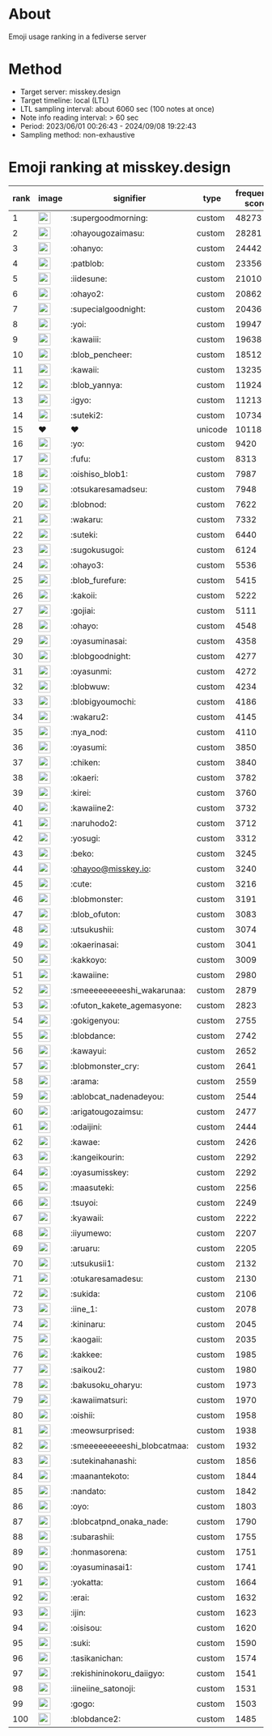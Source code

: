 # About
Emoji usage ranking in a fediverse server

# Method
- Target server: misskey.design
- Target timeline: local (LTL)
- LTL sampling interval: about 6060 sec (100 notes at once)
- Note info reading interval: > 60 sec
- Period: 2023/06/01 00:26:43 - 2024/09/08 19:22:43 
- Sampling method: non-exhaustive

# Emoji ranking at misskey.design

|rank|image|signifier|type|frequency score|
|----|----|----|----|----|
|1|<img height="24" src="https://misskey.design/emoji/supergoodmorning.webp">|:supergoodmorning:|custom|48273|
|2|<img height="24" src="https://misskey.design/emoji/ohayougozaimasu.webp">|:ohayougozaimasu:|custom|28281|
|3|<img height="24" src="https://misskey.design/emoji/ohanyo.webp">|:ohanyo:|custom|24442|
|4|<img height="24" src="https://misskey.design/emoji/patblob.webp">|:patblob:|custom|23356|
|5|<img height="24" src="https://misskey.design/emoji/iidesune.webp">|:iidesune:|custom|21010|
|6|<img height="24" src="https://misskey.design/emoji/ohayo2.webp">|:ohayo2:|custom|20862|
|7|<img height="24" src="https://misskey.design/emoji/supecialgoodnight.webp">|:supecialgoodnight:|custom|20436|
|8|<img height="24" src="https://misskey.design/emoji/yoi.webp">|:yoi:|custom|19947|
|9|<img height="24" src="https://misskey.design/emoji/kawaiii.webp">|:kawaiii:|custom|19638|
|10|<img height="24" src="https://misskey.design/emoji/blob_pencheer.webp">|:blob_pencheer:|custom|18512|
|11|<img height="24" src="https://misskey.design/emoji/kawaii.webp">|:kawaii:|custom|13235|
|12|<img height="24" src="https://misskey.design/emoji/blob_yannya.webp">|:blob_yannya:|custom|11924|
|13|<img height="24" src="https://misskey.design/emoji/igyo.webp">|:igyo:|custom|11213|
|14|<img height="24" src="https://misskey.design/emoji/suteki2.webp">|:suteki2:|custom|10734|
|15|❤|❤|unicode|10118|
|16|<img height="24" src="https://misskey.design/emoji/yo.webp">|:yo:|custom|9420|
|17|<img height="24" src="https://misskey.design/emoji/fufu.webp">|:fufu:|custom|8313|
|18|<img height="24" src="https://misskey.design/emoji/oishiso_blob1.webp">|:oishiso_blob1:|custom|7987|
|19|<img height="24" src="https://misskey.design/emoji/otsukaresamadseu.webp">|:otsukaresamadseu:|custom|7948|
|20|<img height="24" src="https://misskey.design/emoji/blobnod.webp">|:blobnod:|custom|7622|
|21|<img height="24" src="https://misskey.design/emoji/wakaru.webp">|:wakaru:|custom|7332|
|22|<img height="24" src="https://misskey.design/emoji/suteki.webp">|:suteki:|custom|6440|
|23|<img height="24" src="https://misskey.design/emoji/sugokusugoi.webp">|:sugokusugoi:|custom|6124|
|24|<img height="24" src="https://misskey.design/emoji/ohayo3.webp">|:ohayo3:|custom|5536|
|25|<img height="24" src="https://misskey.design/emoji/blob_furefure.webp">|:blob_furefure:|custom|5415|
|26|<img height="24" src="https://misskey.design/emoji/kakoii.webp">|:kakoii:|custom|5222|
|27|<img height="24" src="https://misskey.design/emoji/gojiai.webp">|:gojiai:|custom|5111|
|28|<img height="24" src="https://misskey.design/emoji/ohayo.webp">|:ohayo:|custom|4548|
|29|<img height="24" src="https://misskey.design/emoji/oyasuminasai.webp">|:oyasuminasai:|custom|4358|
|30|<img height="24" src="https://misskey.design/emoji/blobgoodnight.webp">|:blobgoodnight:|custom|4277|
|31|<img height="24" src="https://misskey.design/emoji/oyasunmi.webp">|:oyasunmi:|custom|4272|
|32|<img height="24" src="https://misskey.design/emoji/blobwuw.webp">|:blobwuw:|custom|4234|
|33|<img height="24" src="https://misskey.design/emoji/blobigyoumochi.webp">|:blobigyoumochi:|custom|4186|
|34|<img height="24" src="https://misskey.design/emoji/wakaru2.webp">|:wakaru2:|custom|4145|
|35|<img height="24" src="https://misskey.design/emoji/nya_nod.webp">|:nya_nod:|custom|4110|
|36|<img height="24" src="https://misskey.design/emoji/oyasumi.webp">|:oyasumi:|custom|3850|
|37|<img height="24" src="https://misskey.design/emoji/chiken.webp">|:chiken:|custom|3840|
|38|<img height="24" src="https://misskey.design/emoji/okaeri.webp">|:okaeri:|custom|3782|
|39|<img height="24" src="https://misskey.design/emoji/kirei.webp">|:kirei:|custom|3760|
|40|<img height="24" src="https://misskey.design/emoji/kawaiine2.webp">|:kawaiine2:|custom|3732|
|41|<img height="24" src="https://misskey.design/emoji/naruhodo2.webp">|:naruhodo2:|custom|3712|
|42|<img height="24" src="https://misskey.design/emoji/yosugi.webp">|:yosugi:|custom|3312|
|43|<img height="24" src="https://misskey.design/emoji/beko.webp">|:beko:|custom|3245|
|44|<img height="24" src="https://misskey.design/emoji/ohayoo.webp">|:ohayoo@misskey.io:|custom|3240|
|45|<img height="24" src="https://misskey.design/emoji/cute.webp">|:cute:|custom|3216|
|46|<img height="24" src="https://misskey.design/emoji/blobmonster.webp">|:blobmonster:|custom|3191|
|47|<img height="24" src="https://misskey.design/emoji/blob_ofuton.webp">|:blob_ofuton:|custom|3083|
|48|<img height="24" src="https://misskey.design/emoji/utsukushii.webp">|:utsukushii:|custom|3074|
|49|<img height="24" src="https://misskey.design/emoji/okaerinasai.webp">|:okaerinasai:|custom|3041|
|50|<img height="24" src="https://misskey.design/emoji/kakkoyo.webp">|:kakkoyo:|custom|3009|
|51|<img height="24" src="https://misskey.design/emoji/kawaiine.webp">|:kawaiine:|custom|2980|
|52|<img height="24" src="https://misskey.design/emoji/smeeeeeeeeeshi_wakarunaa.webp">|:smeeeeeeeeeshi_wakarunaa:|custom|2879|
|53|<img height="24" src="https://misskey.design/emoji/ofuton_kakete_agemasyone.webp">|:ofuton_kakete_agemasyone:|custom|2823|
|54|<img height="24" src="https://misskey.design/emoji/gokigenyou.webp">|:gokigenyou:|custom|2755|
|55|<img height="24" src="https://misskey.design/emoji/blobdance.webp">|:blobdance:|custom|2742|
|56|<img height="24" src="https://misskey.design/emoji/kawayui.webp">|:kawayui:|custom|2652|
|57|<img height="24" src="https://misskey.design/emoji/blobmonster_cry.webp">|:blobmonster_cry:|custom|2641|
|58|<img height="24" src="https://misskey.design/emoji/arama.webp">|:arama:|custom|2559|
|59|<img height="24" src="https://misskey.design/emoji/ablobcat_nadenadeyou.webp">|:ablobcat_nadenadeyou:|custom|2544|
|60|<img height="24" src="https://misskey.design/emoji/arigatougozaimsu.webp">|:arigatougozaimsu:|custom|2477|
|61|<img height="24" src="https://misskey.design/emoji/odaijini.webp">|:odaijini:|custom|2444|
|62|<img height="24" src="https://misskey.design/emoji/kawae.webp">|:kawae:|custom|2426|
|63|<img height="24" src="https://misskey.design/emoji/kangeikourin.webp">|:kangeikourin:|custom|2292|
|64|<img height="24" src="https://misskey.design/emoji/oyasumisskey.webp">|:oyasumisskey:|custom|2292|
|65|<img height="24" src="https://misskey.design/emoji/maasuteki.webp">|:maasuteki:|custom|2256|
|66|<img height="24" src="https://misskey.design/emoji/tsuyoi.webp">|:tsuyoi:|custom|2249|
|67|<img height="24" src="https://misskey.design/emoji/kyawaii.webp">|:kyawaii:|custom|2222|
|68|<img height="24" src="https://misskey.design/emoji/iiyumewo.webp">|:iiyumewo:|custom|2207|
|69|<img height="24" src="https://misskey.design/emoji/aruaru.webp">|:aruaru:|custom|2205|
|70|<img height="24" src="https://misskey.design/emoji/utsukusii1.webp">|:utsukusii1:|custom|2132|
|71|<img height="24" src="https://misskey.design/emoji/otukaresamadesu.webp">|:otukaresamadesu:|custom|2130|
|72|<img height="24" src="https://misskey.design/emoji/sukida.webp">|:sukida:|custom|2106|
|73|<img height="24" src="https://misskey.design/emoji/iine_1.webp">|:iine_1:|custom|2078|
|74|<img height="24" src="https://misskey.design/emoji/kininaru.webp">|:kininaru:|custom|2045|
|75|<img height="24" src="https://misskey.design/emoji/kaogaii.webp">|:kaogaii:|custom|2035|
|76|<img height="24" src="https://misskey.design/emoji/kakkee.webp">|:kakkee:|custom|1985|
|77|<img height="24" src="https://misskey.design/emoji/saikou2.webp">|:saikou2:|custom|1980|
|78|<img height="24" src="https://misskey.design/emoji/bakusoku_oharyu.webp">|:bakusoku_oharyu:|custom|1973|
|79|<img height="24" src="https://misskey.design/emoji/kawaiimatsuri.webp">|:kawaiimatsuri:|custom|1970|
|80|<img height="24" src="https://misskey.design/emoji/oishii.webp">|:oishii:|custom|1958|
|81|<img height="24" src="https://misskey.design/emoji/meowsurprised.webp">|:meowsurprised:|custom|1938|
|82|<img height="24" src="https://misskey.design/emoji/smeeeeeeeeeshi_blobcatmaa.webp">|:smeeeeeeeeeshi_blobcatmaa:|custom|1932|
|83|<img height="24" src="https://misskey.design/emoji/sutekinahanashi.webp">|:sutekinahanashi:|custom|1856|
|84|<img height="24" src="https://misskey.design/emoji/maanantekoto.webp">|:maanantekoto:|custom|1844|
|85|<img height="24" src="https://misskey.design/emoji/nandato.webp">|:nandato:|custom|1842|
|86|<img height="24" src="https://misskey.design/emoji/oyo.webp">|:oyo:|custom|1803|
|87|<img height="24" src="https://misskey.design/emoji/blobcatpnd_onaka_nade.webp">|:blobcatpnd_onaka_nade:|custom|1790|
|88|<img height="24" src="https://misskey.design/emoji/subarashii.webp">|:subarashii:|custom|1755|
|89|<img height="24" src="https://misskey.design/emoji/honmasorena.webp">|:honmasorena:|custom|1751|
|90|<img height="24" src="https://misskey.design/emoji/oyasuminasai1.webp">|:oyasuminasai1:|custom|1741|
|91|<img height="24" src="https://misskey.design/emoji/yokatta.webp">|:yokatta:|custom|1664|
|92|<img height="24" src="https://misskey.design/emoji/erai.webp">|:erai:|custom|1632|
|93|<img height="24" src="https://misskey.design/emoji/ijin.webp">|:ijin:|custom|1623|
|94|<img height="24" src="https://misskey.design/emoji/oisisou.webp">|:oisisou:|custom|1620|
|95|<img height="24" src="https://misskey.design/emoji/suki.webp">|:suki:|custom|1590|
|96|<img height="24" src="https://misskey.design/emoji/tasikanichan.webp">|:tasikanichan:|custom|1574|
|97|<img height="24" src="https://misskey.design/emoji/rekishininokoru_daiigyo.webp">|:rekishininokoru_daiigyo:|custom|1541|
|98|<img height="24" src="https://misskey.design/emoji/iineiine_satonoji.webp">|:iineiine_satonoji:|custom|1531|
|99|<img height="24" src="https://misskey.design/emoji/gogo.webp">|:gogo:|custom|1503|
|100|<img height="24" src="https://misskey.design/emoji/blobdance2.webp">|:blobdance2:|custom|1485|
